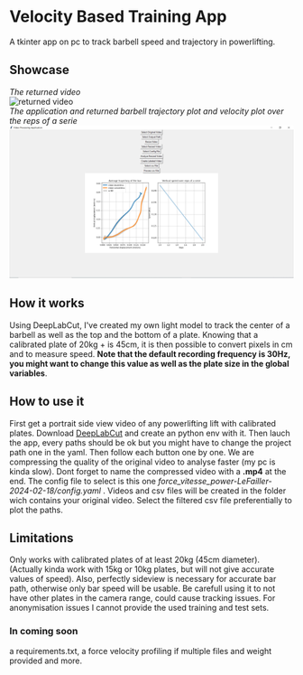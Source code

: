 # Velocity Based Training App
A tkinter app on pc to track barbell speed and trajectory in powerlifting.

## Showcase
*The returned video*
<br>
![returned video](expected_results/exemple_gif.gif)
<br>
*The application and returned barbell trajectory plot and velocity plot over the reps of a serie*
<br>
![application](expected_results/app_preview.PNG)

## How it works 
Using DeepLabCut, I've created my own light model to track the center of a barbell as well as the top and the bottom of a plate. Knowing that a calibrated plate of 20kg + is 45cm, it is then possible to convert pixels in cm and to measure speed. **Note that the default recording frequency is 30Hz, you might want to change this value as well as the plate size in the global variables**.

## How to use it
First get a portrait side view video of any powerlifting lift with calibrated plates. Download [DeepLabCut](https://github.com/DeepLabCut/DeepLabCut) and create an python env with it. Then lauch the app, every paths should be ok but you might have to change the project path one in the yaml.
Then follow each button one by one. We are compressing the quality of the original video to analyse faster (my pc is kinda slow). Dont forget to name the compressed video with a **.mp4** at the end. The config file to select is this one *force_vitesse_power-LeFailler-2024-02-18/config.yaml* . 
Videos and csv files will be created in the folder wich contains your original video. Select the filtered csv file preferentially to plot the paths. 

## Limitations
Only works with calibrated plates of at least 20kg (45cm diameter). (Actually kinda work with 15kg or 10kg plates, but will not give accurate values of speed). Also, perfectly sideview is necessary for accurate bar path, otherwise only bar speed will be usable. 
Be carefull using it to not have other plates in the camera range, could cause tracking issues. 
For anonymisation issues I cannot provide the used training and test sets. 

### In coming soon
a requirements.txt, a force velocity profiling if multiple files and weight provided and more.
